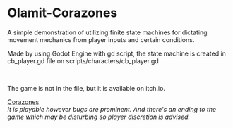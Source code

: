 # Olamit-Corazones

A simple demonstration of utilizing finite state machines for dictating movement mechanics from player inputs and certain conditions.

Made by using Godot Engine with gd script, the state machine is created in cb_player.gd file on scripts/characters/cb_player.gd

<br>

The game is not in the file, but it is available on itch.io.

[Corazones](https://modarku.itch.io/corazones) <br>
*It is playable however bugs are prominent. And there's an ending to the game which may be disturbing so player discretion is advised.*

